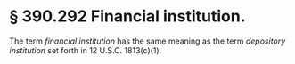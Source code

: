 # § 390.292   Financial institution.

The term *financial institution* has the same meaning as the term *depository institution* set forth in 12 U.S.C. 1813(c)(1).




